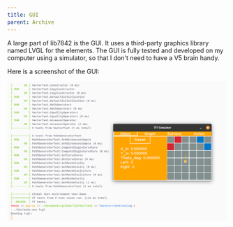 ```yaml
---
title: GUI
parent: Archive
---
```


A large part of lib7842 is the GUI. It uses a third-party graphics library named LVGL for the elements. The GUI is fully tested and developed on my computer using a simulator, so that I don't need to have a V5 brain handy.

Here is a screenshot of the GUI:

![](images/image-20191115154625010.png)

